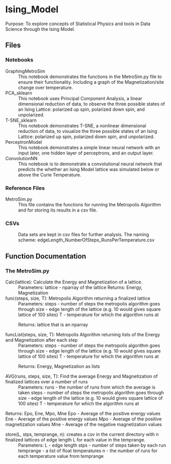 # Ising_Model
 
Purpose: To explore concepts of Statistical Physics and tools in Data Science through the Ising Model.

## Files
### Notebooks
<dl> 
 <dt>GraphingMetroSim</dt>
 <dd>This notebook demonstrates the functions in the MetroSim.py file to ensure their functionality. Including a graph of the Magnetization/site change over temperature.</dd>
 <dt>PCA_sklearn</dt>
 <dd>This notebook uses Principal Component Analysis, a linear dimensional reduction of data, to observe the three possible states of an Ising Lattice: polarized up spin, polarized down spin, and unpolarized.</dd>
 <dt>T-SNE_sklearn</dt>
 <dd>This notebook demonstrates T-SNE, a nonlinear dimensional reduction of data, to visualize the three possible states of an Ising Lattice: polarized up spin, polarized down spin, and unpolarized.</dd>
 <dt>PerceptronModel</dt>
 <dd>This notebook demonstrates a simple linear neural network with an input later, one hidden layer of perceptrons, and an output layer.</dd>
 <dt>ConvolutionNN</dt>
 <dd>This notebook is to demonstrate a convolutional neural network that predicts the whether an Ising Model lattice was simulated below or above the Curie Temperature.</dd>
 </dl>
 
### Reference Files

<dl>
 <dt>MetroSim.py</dt>
 <dd>This file contains the functions for running the Metropolis Algorithm and for storing its results in a csv file.</dd>
 </dl>
 
### CSVs

<dl>
 <dd>Data sets are kept in csv files for further analysis. The naming scheme: edgeLength_NumberOfSteps_RunsPerTemperature.csv</dd>
 </dl>

## Function Documentation
### The MetroSim.py 
<dl>
<dt>Calc(lattice): Calculate the Energy and Magnetization of a lattice.</dt>
 <dd>Parameters:
   lattice - nparray of the lattice
 Returns: Energy, Magnetization</dd></dt>
 
<dt>func(steps, size, T): Metropolis Algorithm returning a finalized lattice</dt>
 <dd>Parameters:
     steps - number of steps the metropolis algorithm goes through
     size - edge length of the lattice (e.g. 10 would gives square lattice of 100 sites)
     T - temperature for which the algorithm runs at
 
 
 Returns: lattice that is an nparray</dd></dt>
 
 <dt>funcList(steps, size, T): Metropolis Algorithm returning lists of the Energy and Magnetization after each step</dt>
  <dd>Parameters:
     steps - number of steps the metropolis algorithm goes through
     size - edge length of the lattice (e.g. 10 would gives square lattice of 100 sites)
     T - temperature for which the algorithm runs at
 
 
  Returns: Energy, Magnetization as lists</dd></dt>
  
<dt>AVG(runs, steps, size, T): Find the average Energy and Magnetization of finalized lattices over a number of runs</dt>
 <dd>Parameters:
    runs - the number of runs from which the average is taken
    steps - number of steps the metropolis algorithm goes through
    size - edge length of the lattice (e.g. 10 would gives square lattice of 100 sites)
    T - temperature for which the algorithm runs at </dd>
 
 
  Returns: Epo, Ene, Mpo, Mne
    Epo - Average of the positive energy values
    Ene - Average of the positive energy values
    Mpo - Average of the positive magnetization values
    Mne - Average of the negative magnetization values</dd></dt>
    
<dt>store(L, stps, temprange, n): creates a csv in the current directory with n finalized lattices of edge length L for each value in the temprange.</dt>
<dd> Parameters:
    L - edge length
    stps - number of steps taken by each run
    temprange - a list of float temperatures
    n - the number of runs for each temperature value from temprange</dd></dt>
</dl>  
   

